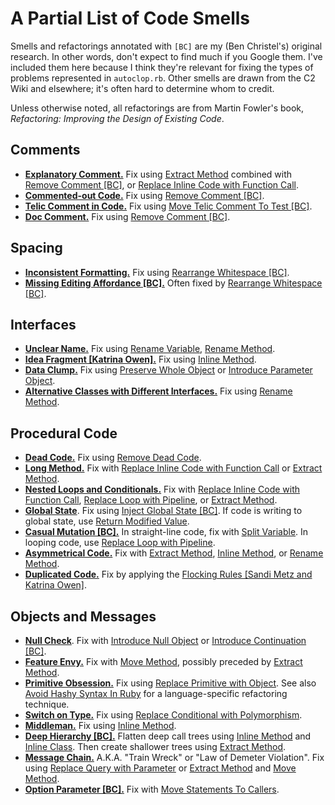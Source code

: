 # A Partial List of Code Smells

Smells and refactorings annotated with `[BC]` are my (Ben
Christel's) original research. In other words, don't expect
to find much if you Google them. I've included them here
because I think they're relevant for fixing the types of
problems represented in `autoclop.rb`. Other smells are
drawn from the C2 Wiki and elsewhere; it's often hard to determine
whom to credit.

Unless otherwise noted, all refactorings are from Martin
Fowler's book, _Refactoring: Improving the Design of Existing Code_.

## Comments

- [**Explanatory Comment.**](explanatory-comment.md) Fix using [Extract Method](../refactorings/extract-method.md) combined with [Remove Comment [BC]](../refactorings/remove-comment.md), or [Replace Inline Code with Function Call](../refactorings/replace-inline-code-with-function-call.md).
- [**Commented-out Code.**](commented-out-code.md) Fix using [Remove Comment [BC]](../refactorings/remove-comment.md).
- [**Telic Comment in Code.**](telic-comment-in-code.md) Fix using [Move Telic Comment To Test
  [BC]](../refactorings/move-telic-comment-to-test.md).
- [**Doc Comment.**](doc-comment.md) Fix using [Remove Comment [BC]](../refactorings/remove-comment.md).

## Spacing

- [**Inconsistent Formatting.**](inconsistent-formatting.md) Fix using [Rearrange
  Whitespace [BC]](../refactorings/rearrange-whitespace.md).
- [**Missing Editing Affordance [BC].**](missing-editing-affordance.md) Often fixed by [Rearrange Whitespace [BC]](../refactorings/rearrange-whitespace.md).

## Interfaces

- [**Unclear Name.**](unclear-name.md) Fix using [Rename
  Variable](../refactorings/rename-variable.md),
  [Rename Method](../refactorings/rename-method.md).
- [**Idea Fragment [Katrina Owen].**](idea-fragment.md) Fix using [Inline Method](../refactorings/inline-method.md).
- [**Data Clump.**](data-clump.md) Fix using [Preserve Whole Object](../refactorings/preserve-whole-object.md) or [Introduce Parameter Object](../refactorings/introduce-parameter-object.md).
- [**Alternative Classes with Different Interfaces.**](https://blog.codinghorror.com/code-smells/) Fix using [Rename Method](../refactorings/rename-method.md).

## Procedural Code

- [**Dead Code.**](dead-code.md) Fix using [Remove Dead Code](../refactorings/remove-dead-code.md).
- [**Long Method.**](long-method.md) Fix with [Replace Inline Code with Function Call](../refactorings/replace-inline-code-with-function-call.md) or [Extract Method](../refactorings/extract-method.md).
- [**Nested Loops and Conditionals.**](nested-loops-and-conditionals.md) Fix with [Replace Inline Code with Function Call](../refactorings/replace-inline-code-with-function-call.md), [Replace Loop with Pipeline](../refactorings/replace-loop-with-pipeline.md), or [Extract Method](../refactorings/extract-method.md).
- [**Global State**](global-state.md). Fix using [Inject Global State [BC]](../refactorings/inject-global-state.md). If code is writing to global state, use [Return Modified Value](../refactorings/return-modified-value.md).
- [**Casual Mutation [BC].**](casual-mutation.md) In straight-line code, fix with [Split Variable](../refactorings/split-variable.md). In looping code, use [Replace Loop with Pipeline](../refactorings/replace-loop-with-pipeline.md).
- [**Asymmetrical Code.**](asymmetrical-code.md) Fix with [Extract Method](../refactorings/extract-method.md), [Inline Method](../refactorings/inline-method.md), or [Rename Method](../refactorings/rename-method.md).
- [**Duplicated Code.**](duplicated-code.md) Fix by applying the [Flocking Rules [Sandi Metz and Katrina Owen]](../refactorings/flocking-rules.md).

## Objects and Messages

- [**Null Check**](null-check.md). Fix with [Introduce Null Object](../refactorings/introduce-null-object.md) or [Introduce Continuation [BC]](../refactorings/introduce-continuation.md).
- [**Feature Envy.**](feature-envy.md) Fix with [Move Method](../refactorings/move-method.md), possibly preceded by [Extract Method](../refactorings/extract-method.md).
- [**Primitive Obsession.**](primitive-obsession.md) Fix using [Replace Primitive with Object](../refactorings/replace-primitive-with-object.md). See also [Avoid Hashy Syntax In Ruby](http://wiki.c2.com/?AvoidHashySyntaxInRuby) for a language-specific refactoring technique.
- [**Switch on Type.**](switch-on-type.md) Fix using [Replace Conditional with Polymorphism](../refactorings/replace-conditional-with-polymorphism.md).
- [**Middleman.**](middleman.md) Fix using [Inline Method](../refactorings/inline-method.md).
- [**Deep Hierarchy [BC].**](deep-hierarchy.md) Flatten deep call trees using [Inline Method](https://refactoring.com/catalog/inlineFunction.html) and [Inline Class](https://refactoring.com/catalog/inlineClass.html). Then create shallower trees using [Extract Method](../refactorings/extract-method.md).
- [**Message Chain.**](message-chain.md) A.K.A. "Train Wreck" or "Law of Demeter Violation". Fix using [Replace Query with Parameter](https://refactoring.com/catalog/replaceQueryWithParameter.html) or [Extract Method](../refactorings/extract-method.md) and [Move Method](../refactorings/move-method.md).
- [**Option Parameter [BC].**](option-parameter.md) Fix with
  [Move Statements To Callers](https://refactoring.com/catalog/moveStatementsToCallers.html).
